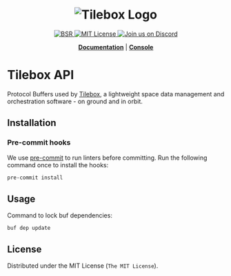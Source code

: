 <h1 align="center">
  <img src="https://storage.googleapis.com/tbx-web-assets-2bad228/banners/tilebox-banner.svg" alt="Tilebox Logo">
  <br>
</h1>

<div align="center">
  <a href="https://buf.build/tilebox/tilebox-apis">
    <img src="https://img.shields.io/badge/BSR-Module-0C65EC?style=flat-square&color=f43f5e" alt="BSR"/>
  </a>
  <a href="https://github.com/tilebox/tilebox-apis/blob/main/LICENSE">
    <img src="https://img.shields.io/github/license/tilebox/tilebox-apis.svg?style=flat-square&color=f43f5e" alt="MIT License"/>
  </a>
  <a href="https://tilebox.com/discord">
    <img src="https://img.shields.io/badge/Discord-%235865F2.svg?style=flat-square&logo=discord&logoColor=white" alt="Join us on Discord"/>
  </a>
</div>

<p align="center">
  <a href="https://docs.tilebox.com/introduction"><b>Documentation</b></a>
  |
  <a href="https://console.tilebox.com/"><b>Console</b></a>
</p>

# Tilebox API

Protocol Buffers used by [Tilebox](https://tilebox.com), a lightweight space data management and orchestration software - on ground and in orbit.

## Installation

### Pre-commit hooks

We use [pre-commit](https://pre-commit.com/) to run linters before committing. Run the following command once to install the hooks:

```bash
pre-commit install
````

## Usage

Command to lock buf dependencies:

```shell
buf dep update
```

## License

Distributed under the MIT License (`The MIT License`).
